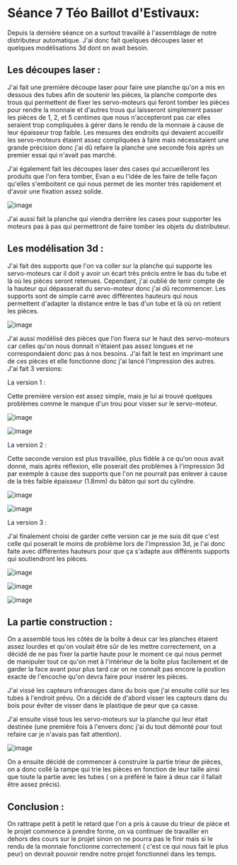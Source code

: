 # Séance 7 Téo Baillot d'Estivaux:  

Depuis la dernière séance on a surtout travaillé à l'assemblage de notre distributeur automatique. J'ai donc fait quelques découpes laser et quelques modélisations 3d dont on avait besoin.  

## Les découpes laser : 

J'ai fait une première découpe laser pour faire une planche qu'on a mis en dessous des tubes afin de soutenir les pièces, la planche comporte des trous qui permettent de fixer les servo-moteurs qui feront tomber les pièces pour rendre la monnaie et d'autres trous qui laisseront simplement passer les pièces de 1, 2, et 5 centimes que nous n'accepteront pas car elles seraient trop compliquées à gérer dans le rendu de la monnaie à cause de leur épaisseur trop faible. Les mesures des endroits qui devaient accueillir les servo-moteurs étaient assez compliquées à faire mais nécessitaient une grande précision donc j'ai dû refaire la planche une seconde fois après un premier essai qui n'avait pas marché. 



J'ai également fait les découpes laser des cases qui accueilleront les produits que l'on fera tomber, Evan a eu l'idée de les faire de telle façon qu'elles s'emboitent ce qui nous permet de les monter très rapidement et d'avoir une fixation assez solide.  

![image](https://user-images.githubusercontent.com/79744829/219139026-220263f5-db5a-4f40-ab8d-4db970c17f98.png)  

J'ai aussi fait la planche qui viendra derrière les cases pour supporter les moteurs pas à pas qui permettront de faire tomber les objets du distributeur.  



## Les modélisation 3d :  

J'ai fait des supports que l'on va coller sur la planche qui supporte les servo-moteurs car il doit y avoir un écart très précis entre le bas du tube et là où les pièces seront retenues. Cependant, j'ai oublié de tenir compte de la hauteur qui dépasserait du servo-moteur donc j'ai dû recommencer.
Les supports sont de simple carré avec différentes hauteurs qui nous permettent d'adapter la distance entre le bas d'un tube et là où on retient les pièces.  

![image](https://user-images.githubusercontent.com/79744829/219139309-cb010a06-b281-43f3-a38e-3294a12b1a74.png)  

J'ai aussi modélisé des pièces que l'on fixera sur le haut des servo-moteurs car celles qu'on nous donnait n'étaient pas assez longues et ne correspondaient donc pas à nos besoins. J'ai fait le test en imprimant une de ces pièces et elle fonctionne donc j'ai lancé l'impression des autres.  
J'ai fait 3 versions:  

La version 1 :  

Cette première version est assez simple, mais je lui ai trouvé quelques problèmes comme le manque d'un trou pour visser sur le servo-moteur.  

![image](https://user-images.githubusercontent.com/79744829/219143179-ff3c438e-41a6-4c2c-b07f-eaeea81fc801.png)  

![image](https://user-images.githubusercontent.com/79744829/219140560-f7a26f58-8bbe-4e1b-835d-e0371a2e1cd3.png)  

La version 2 :  

Cette seconde version est plus travaillée, plus fidèle à ce qu'on nous avait donné, mais après réflexion, elle poserait des problèmes à l'impression 3d par exemple à cause des supports que l'on ne pourrait pas enlever à cause de la très faible épaisseur (1.8mm) du bâton qui sort du cylindre.  

![image](https://user-images.githubusercontent.com/79744829/219140000-cd4c9c5f-7f1c-4cfa-b560-de700ca6b4e9.png)  

![image](https://user-images.githubusercontent.com/79744829/219139738-32b22ba8-e304-48b8-a0d8-ce111416c6bf.png)  

La version 3 :  

J'ai finalement choisi de garder cette version car je me suis dit que c'est celle qui poserait le moins de problème lors de l'impression 3d, je l'ai donc faite avec différentes hauteurs pour que ça s'adapte aux différents supports qui soutiendront les pièces.

![image](https://user-images.githubusercontent.com/79744829/219140692-a0573a23-81af-442d-8403-32ab70b60e09.png)

![image](https://user-images.githubusercontent.com/79744829/219140757-61464ce5-2568-49ef-9d88-bf9a6ab19e81.png)  

![image](https://user-images.githubusercontent.com/79744829/219138785-b26f790a-40d1-47d0-94e0-790dfc9108ae.png)  


## La partie construction :  

On a assemblé tous les côtés de la boîte à deux car les planches étaient assez lourdes et qu'on voulait être sûr de les mettre correctement, on a décidé de ne pas fixer la partie haute pour le moment ce qui nous permet de manipuler tout ce qu'on met à l'intérieur de la boîte plus facilement et de garder la face avant pour plus tard car on ne connaît pas encore la postion exacte de l'encoche qu'on devra faire pour insérer les pièces.  



J'ai vissé les capteurs infrarouges dans du bois que j'ai ensuite collé sur les tubes à l'endroit prévu. On a décidé de d'abord visser les capteurs dans du bois pour éviter de visser dans le plastique de peur que ça casse.  



J'ai ensuite vissé tous les servo-moteurs sur la planche qui leur était destinée (une première fois à l'envers donc j'ai du tout démonté pour tout refaire car je n'avais pas fait attention).  

![image](https://user-images.githubusercontent.com/79744829/219138936-491b3562-d956-40a7-8fc5-9ba644277f88.png)  

On a ensuite décidé de commencer à construire la partie trieur de pièces, on a donc collé la rampe qui trie les pièces en fonction de leur taille ainsi que toute la partie avec les tubes ( on a préféré le faire à deux car il fallait être assez précis).  



## Conclusion :  

On rattrape petit à petit le retard que l'on a pris à cause du trieur de pièce et le projet commence à prendre forme, on va continuer de travailler en dehors des cours sur le projet sinon on ne pourra pas le finir mais si le rendu de la monnaie fonctionne correctement ( c'est ce qui nous fait le plus peur) on devrait pouvoir rendre notre projet fonctionnel dans les temps.

